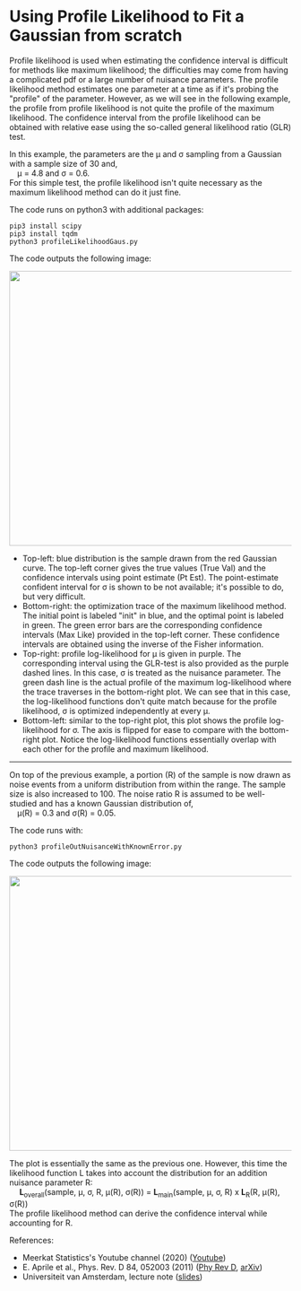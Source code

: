 # Using Profile Likelihood to Fit a Gaussian from scratch
Profile likelihood is used when estimating the confidence interval is difficult for methods like maximum likelihood; the difficulties may come from having a complicated pdf or a large number of nuisance parameters. The profile likelihood method estimates one parameter at a time as if it's probing the "profile" of the parameter. However, as we will see in the following example, the profile from profile likelihood is not quite the profile of the maximum likelihood. The confidence interval from the profile likelihood can be obtained with relative ease using the so-called general likelihood ratio (GLR) test.

In this example, the parameters are the &mu; and &sigma; sampling from a Gaussian with a sample size of 30 and, <br/>
&ensp;&ensp;&mu; = 4.8 and &sigma; = 0.6. <br/>
For this simple test, the profile likelihood isn't quite necessary as the maximum likelihood method can do it just fine.

The code runs on python3 with additional packages:

    pip3 install scipy
    pip3 install tqdm
    python3 profileLikelihoodGaus.py
The code outputs the following image:

<img src="https://github.com/SphericalCowww/Stat_profileLikelihood/blob/main/gausProfileNoNoise_Display.png" width="630" height="490">

- Top-left: blue distribution is the sample drawn from the red Gaussian curve. The top-left corner gives the true values (True Val) and the confidence intervals using point estimate (Pt Est). The point-estimate confident interval for &sigma; is shown to be not available; it's possible to do, but very difficult.
- Bottom-right: the optimization trace of the maximum likelihood method. The initial point is labeled "init" in blue, and the optimal point is labeled in green. The green error bars are the corresponding confidence intervals (Max Like) provided in the top-left corner. These confidence intervals are obtained using the inverse of the Fisher information.
- Top-right: profile log-likelihood for &mu; is given in purple. The corresponding interval using the GLR-test is also provided as the purple dashed lines. In this case, &sigma; is treated as the nuisance parameter. The green dash line is the actual profile of the maximum log-likelihood where the trace traverses in the bottom-right plot. We can see that in this case, the log-likelihood functions don't quite match because for the profile likelihood, &sigma; is optimized independently at every &mu;.
- Bottom-left: similar to the top-right plot, this plot shows the profile log-likelihood for &sigma;. The axis is flipped for ease to compare with the bottom-right plot. Notice the log-likelihood functions essentially overlap with each other for the profile and maximum likelihood.
------------------------------------------------------------------

On top of the previous example, a portion (R) of the sample is now drawn as noise events from a uniform distribution from within the range. The sample size is also increased to 100. The noise ratio R is assumed to be well-studied and has a known Gaussian distribution of, <br/>
&ensp;&ensp;&mu;(R) = 0.3 and &sigma;(R) = 0.05.

The code runs with:

    python3 profileOutNuisanceWithKnownError.py
The code outputs the following image:

<img src="https://github.com/SphericalCowww/Stat_profileLikelihood/blob/main/gausProfileUniNoise_Display.png" width="630" height="490">

The plot is essentially the same as the previous one. However, this time the likelihood function L takes into account the distribution for an addition nuisance parameter R: <br/>
&ensp;&ensp; **L**<sub>overall</sub>(sample, &mu;, &sigma;, R, &mu;(R), &sigma;(R)) = **L**<sub>main</sub>(sample, &mu;, &sigma;, R) x **L**<sub>R</sub>(R, &mu;(R), &sigma;(R))<br/>
The profile likelihood method can derive the confidence interval while accounting for R. 

References:
- Meerkat Statistics's Youtube channel (2020) (<a href="https://www.youtube.com/watch?v=WXqzug1aOXI">Youtube</a>)
- E. Aprile et al., Phys. Rev. D 84, 052003 (2011) (<a href="https://journals.aps.org/prd/abstract/10.1103/PhysRevD.84.052003">Phy Rev D</a>, <a href="https://arxiv.org/abs/1103.0303">arXiv</a>)
- Universiteit van Amsterdam, lecture note (<a href="https://staff.fnwi.uva.nl/c.weniger/data/stats1/slides3.pdf">slides</a>)


